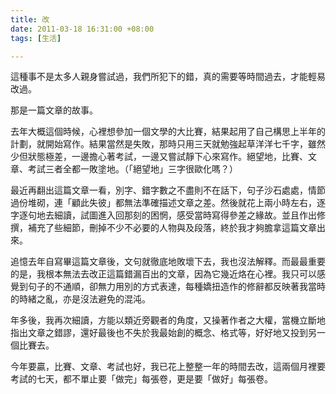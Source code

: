```yaml
---
title: 改
date: 2011-03-18 16:31:00 +08:00
tags: [生活]

---
```


這種事不是太多人親身嘗試過，我們所犯下的錯，真的需要等時間過去，才能輕易改過。  
  
那是一篇文章的故事。  
  
去年大概這個時候，心裡想參加一個文學的大比賽，結果起用了自己構思上半年的計劃，就開始寫作。結果當然是失敗，那時只用三天就勉強起草洋洋七千字，雖然 少但狀態極差，一邊擔心著考試，一邊又嘗試靜下心來寫作。絕望地，比賽、文章、考試三者全都一敗塗地。（「絕望地」三字很歐化嗎？）  
  
最近再翻出這篇文章一看，別字、錯字數之不盡則不在話下，句子沙石處處，情節過份堆砌，連「顧此失彼」都無法準確描述文章之差。然後就花上兩小時左右，逐 字逐句地去細讀，試圖進入回那刻的困惘，感受當時寫得參差之緣故。並且作出修撰，補充了些細節，刪掉不少不必要的人物與及段落，終於我才夠膽拿這篇文章出 來。  
  
追憶去年自寫畢這篇文章後，文句就徹底地敗壞下去，我也沒法解釋。而最最重要的是，我根本無法去改正這篇錯漏百出的文章，因為它幾近烙在心裡。我只可以感覺到句子的不通順，卻無力用別的方式表達，每種嬌扭造作的修辭都反映著我當時的時緒之亂，亦是沒法避免的混沌。  
  
年多後，我再次細讀，方能以類近旁觀者的角度，又操著作者之大權，當機立斷地指出文章之錯謬，還好最後也不失於我最始創的概念、格式等，好好地又投到另一個比賽去。  
  
今年要贏，比賽、文章、考試也好，我已花上整整一年的時間去改，這兩個月裡要考試的七天，都不單止要「做完」每張卷，更是要「做好」每張卷。
